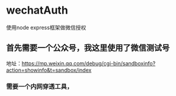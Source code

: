 # wechatAuth
使用node express框架做微信授权


## 首先需要一个公众号，我这里使用了微信测试号 
  地址：https://mp.weixin.qq.com/debug/cgi-bin/sandboxinfo?action=showinfo&t=sandbox/index
  
### 需要一个内网穿透工具，
